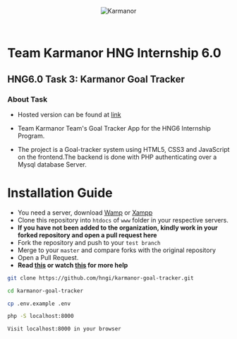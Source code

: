<div align="center">

![Karmanor](https://res.cloudinary.com/cryptonerd/image/upload/v1569592536/group_1_nuebm2.png)

<br>

</div>

# Team Karmanor HNG Internship 6.0

## HNG6.0 Task 3: Karmanor Goal Tracker

### About Task

- Hosted version can be found at [link](http://karmanor-goal-tracker.000webhostapp.com/   "karmanor goal tracker")

* Team Karmanor Team's Goal Tracker App for the HNG6 Internship Program.

* The project is a Goal-tracker system using HTML5, CSS3 and JavaScript on the frontend.The backend is done with PHP authenticating over a Mysql database Server.

# Installation Guide

- You need a server, download [Wamp](http://www.wampserver.com/en/) or [Xampp](https://www.apachefriends.org/index.html)
- Clone this repository into `htdocs` of `www` folder in your respective servers. <br>
- **If you have not been added to the organization, kindly work in your forked repository and open a pull request here** <br>
- Fork the repository and push to your `test branch`
- Merge to your `master` and compare forks with the original repository
- Open a Pull Request.
- **Read [this](https://help.github.com/en/articles/creating-a-pull-request-from-a-fork) or watch [this](https://www.youtube.com/watch?v=G1I3HF4YWEw) for more help**

```bash
git clone https://github.com/hngi/karmanor-goal-tracker.git
```

```bash
cd karmanor-goal-tracker
```

```bash
cp .env.example .env
```

```bash
php -S localhost:8000
```

```bash
Visit localhost:8000 in your browser
```
